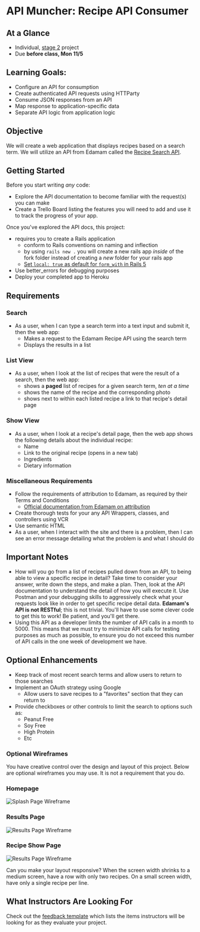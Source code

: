 # API Muncher: Recipe API Consumer

## At a Glance

- Individual, [stage 2](https://github.com/Ada-Developers-Academy/pedagogy/blob/master/rule-of-three.md#stage-2) project
- Due **before class, Mon 11/5**

## Learning Goals:

- Configure an API for consumption
- Create authenticated API requests using HTTParty
- Consume JSON responses from an API
- Map response to application-specific data
- Separate API logic from application logic

## Objective

We will create a web application that displays recipes based on a search term. We will utilize an API from Edamam called the [Recipe Search API](https://developer.edamam.com/edamam-recipe-api).

## Getting Started

Before you start writing _any_ code:

- Explore the API documentation to become familiar with the request(s) you can make
- Create a Trello Board listing the features you will need to add and use it to track the progress of your app.

Once you've explored the API docs, this project:

- requires you to create a Rails application
  - conform to Rails conventions on naming and inflection
  - by using `rails new .` you will create a new rails app _inside_ of the fork folder instead of creating a _new_ folder for your rails app
  - [Set `local: true` as default for `form_with` in Rails 5](https://stackoverflow.com/questions/47822826/set-local-true-as-default-for-form-with-in-rails-5/51666415#51666415)
- Use better_errors for debugging purposes
- Deploy your completed app to Heroku


## Requirements

### Search

- As a user, when I can type a search term into a text input and submit it, then the web app:
  - Makes a request to the Edamam Recipe API using the search term
  - Displays the results in a list

### List View

- As a user, when I look at the list of recipes that were the result of a search, then the web app:
  - shows a **paged** list of recipes for a given search term, _ten at a time_
  - shows the name of the recipe and the corresponding photo
  - shows next to within each listed recipe a link to that recipe's detail page

### Show View

- As a user, when I look at a recipe's detail page, then the web app shows the following details about the individual recipe:
  - Name
  - Link to the original recipe (opens in a new tab)
  - Ingredients
  - Dietary information

### Miscellaneous Requirements

- Follow the requirements of attribution to Edamam, as required by their Terms and Conditions
  - [Official documentation from Edamam on attribution](https://developer.edamam.com/attribution)
- Create thorough tests for your any API Wrappers, classes, and controllers using VCR
- Use semantic HTML
- As a user, when I interact with the site and there is a problem, then I can see an error message detailing what the problem is and what I should do

## Important Notes

- How will you go from a list of recipes pulled down from an API, to being able to view a specific recipe in detail? Take time to consider your answer, write down the steps, and make a plan. Then, look at the API documentation to understand the detail of how you will execute it. Use Postman and your debugging skills to aggressively check what your requests look like in order to get specific recipe detail data. **Edamam's API is not RESTful**; this is not trivial. You'll have to use some clever code to get this to work! Be patient, and you'll get there.
- Using this API as a developer limits the number of API calls in a month to 5000. This means that we must try to minimize API calls for testing purposes as much as possible, to ensure you do not exceed this number of API calls in the one week of development we have.

## Optional Enhancements

- Keep track of most recent search terms and allow users to return to those searches
- Implement an OAuth strategy using Google
  - Allow users to save recipes to a "favorites" section that they can return to
-  Provide checkboxes or other controls to limit the search to options such as:
	-  Peanut Free
	-  Soy Free
	-  High Protein
	-  Etc

### Optional Wireframes

You have creative control over the design and layout of this project. Below are optional wireframes you may use. It is not a requirement that you do.

### Homepage

  ![Splash Page Wireframe](assets/Muncher_splash_wireframe.png )

### Results Page

  ![Results Page Wireframe](assets/muncher_results_wireframe.png )

### Recipe Show Page

  ![Results Page Wireframe](assets/muncher_recipe_wireframe.png )


Can you make your layout responsive? When the screen width shrinks to a medium screen, have a row with only two recipes. On a small screen width, have only a single recipe per line.  

## What Instructors Are Looking For

Check out the [feedback template](feedback.md) which lists the items instructors will be looking for as they evaluate your project.
